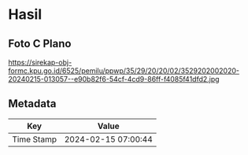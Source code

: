 # Hasil

## Foto C Plano

https://sirekap-obj-formc.kpu.go.id/6525/pemilu/ppwp/35/29/20/20/02/3529202002020-20240215-013057--e90b82f6-54cf-4cd9-86ff-f4085f41dfd2.jpg


## Metadata

| Key        | Value               |
| ---------- | ------------------- |
| Time Stamp | 2024-02-15 07:00:44 |



